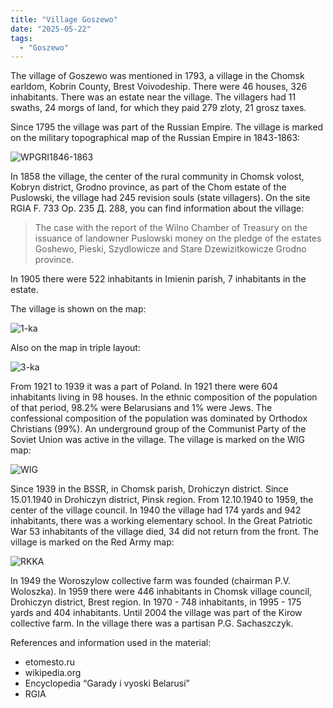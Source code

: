 ```yaml
---
title: "Village Goszewo"
date: "2025-05-22"
tags: 
  - "Goszewo"
---
```


The village of Goszewo was mentioned in 1793, a village in the Chomsk earldom, Kobrin County, Brest Voivodeship. There were 46 houses, 326 inhabitants. There was an estate near the village. The villagers had 11 swaths, 24 morgs of land, for which they paid 279 zloty, 21 grosz taxes.

Since 1795 the village was part of the Russian Empire. The village is marked on the military topographical map of the Russian Empire in 1843-1863:

![WPGRI1846-1863](https://github.com/user-attachments/assets/b1004c48-84f0-4c5e-9258-5f510e9c991d)

In 1858 the village, the center of the rural community in Chomsk volost, Kobryn district, Grodno province, as part of the Chom estate of the Puslowski, the village had 245 revision souls (state villagers). On the site RGIA F. 733 Op. 235 Д. 288, you can find information about the village:

> The case with the report of the Wilno Chamber of Treasury on the issuance of landowner Puslowski money on the pledge of the estates Goshewo, Pieski, Szydlowicze and Stare Dzewizitkowicze Grodno province.

In 1905 there were 522 inhabitants in Imienin parish, 7 inhabitants in the estate.

The village is shown on the map:

![1-ka](https://github.com/user-attachments/assets/b929bace-f95f-4b61-9bb8-97eaad72fceb)

Also on the map in triple layout:

![3-ka](https://github.com/user-attachments/assets/35552096-04a8-4396-b1cb-85134bb623d7)

From 1921 to 1939 it was a part of Poland. In 1921 there were 604 inhabitants living in 98 houses. In the ethnic composition of the population of that period, 98.2% were Belarusians and 1% were Jews. The confessional composition of the population was dominated by Orthodox Christians (99%). An underground group of the Communist Party of the Soviet Union was active in the village. The village is marked on the WIG map:

![WIG](https://github.com/user-attachments/assets/699d1793-a08d-4227-a512-2bf9669d193d)

Since 1939 in the BSSR, in Chomsk parish, Drohiczyn district. Since 15.01.1940 in Drohiczyn district, Pinsk region. From 12.10.1940 to 1959, the center of the village council. In 1940 the village had 174 yards and 942 inhabitants, there was a working elementary school. In the Great Patriotic War 53 inhabitants of the village died, 34 did not return from the front. The village is marked on the Red Army map:

![RKKA](https://github.com/user-attachments/assets/af055feb-c9fe-4224-bf34-4a1bde5730d9)

In 1949 the Woroszylow collective farm was founded (chairman P.V. Woloszka). In 1959 there were 446 inhabitants in Chomsk village council, Drohiczyn district, Brest region. In 1970 - 748 inhabitants, in 1995 - 175 yards and 404 inhabitants. Until 2004 the village was part of the Kirow collective farm. In the village there was a partisan P.G. Sachaszczyk.


References and information used in the material:
- etomesto.ru
- wikipedia.org
- Encyclopedia “Garady i vyoski Belarusi”
- RGIA
